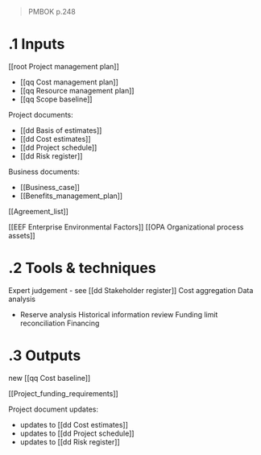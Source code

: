 > PMBOK p.248
# .1 Inputs

[[root Project management plan]]
* [[qq Cost management plan]]
* [[qq Resource management plan]]
* [[qq Scope baseline]]

Project documents:
* [[dd Basis of estimates]]
* [[dd Cost estimates]]
* [[dd Project schedule]]
* [[dd Risk register]]

Business documents:
* [[Business_case]]
* [[Benefits_management_plan]]

[[Agreement_list]]

[[EEF Enterprise Environmental Factors]]
[[OPA Organizational process assets]]

# .2 Tools & techniques
Expert judgement - see [[dd Stakeholder register]]
Cost aggregation
Data analysis
* Reserve analysis
Historical information review
Funding limit reconciliation
Financing

# .3 Outputs
new [[qq Cost baseline]]

[[Project_funding_requirements]]


Project document updates:
* updates to [[dd Cost estimates]]
* updates to [[dd Project schedule]]
* updates to [[dd Risk register]]


